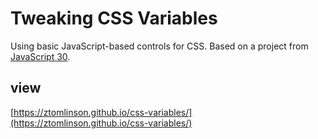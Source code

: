 # Tweaking CSS Variables
Using basic JavaScript-based controls for CSS. Based on a project from [JavaScript 30](https://javascript30.com/).
## view
[https://ztomlinson.github.io/css-variables/](https://ztomlinson.github.io/css-variables/)